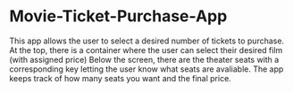 # Movie-Ticket-Purchase-App
This app allows the user to select a desired number of tickets to purchase.
At the top, there is a container where the user can select their desired film (with assigned price)
Below the screen, there are the theater seats with a corresponding key letting the user know what seats are avaliable.
The app keeps track of how many seats you want and the final price.
